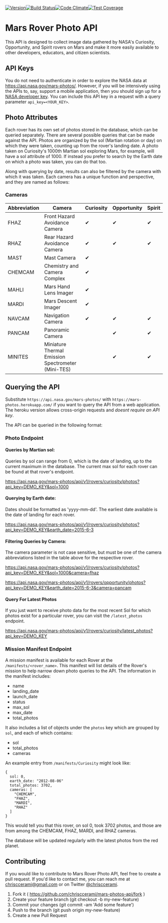 [![Version](https://img.shields.io/badge/version-1.1.2-brightgreen.svg)](http://github.com/chrisccerami/mars-photo-api)[![Build Status](https://travis-ci.org/chrisccerami/mars-photo-api.svg)](https://travis-ci.org/chrisccerami/mars-photo-api)[![Code Climate](https://codeclimate.com/github/chrisccerami/mars-photo-api/badges/gpa.svg)](https://codeclimate.com/github/chrisccerami/mars-photo-api)[![Test Coverage](https://codeclimate.com/github/chrisccerami/mars-photo-api/badges/coverage.svg)](https://codeclimate.com/github/chrisccerami/mars-photo-api/coverage)

# Mars Rover Photo API

This API is designed to collect image data gathered by NASA's Curiosity, Opportunity, and Spirit rovers on Mars and make it more easily available to other developers, educators, and citizen scientists.

## API Keys

You do not need to authenticate in order to explore the NASA data at https://api.nasa.gov/mars-photos/. However, if you will be intensively using the APIs to, say, support a mobile application, then you should sign up for a [NASA developer key](https://api.nasa.gov/index.html#apply-for-an-api-key). You can include this API key in a request with a query parameter `api_key=<YOUR_KEY>`.

## Photo Attributes

Each rover has its own set of photos stored in the database, which can be queried separately. There are several possible queries that can be made against the API. Photos are organized by the sol (Martian rotation or day) on which they were taken, counting up from the rover's landing date. A photo taken on Curiosity's 1000th Martian sol exploring Mars, for example, will have a sol attribute of 1000. If instead you prefer to search by the Earth date on which a photo was taken, you can do that too.

Along with querying by date, results can also be filtered by the camera with which it was taken. Each camera has a unique function and perspective, and they are named as follows:

### Cameras

  Abbreviation | Camera                         | Curiosity | Opportunity | Spirit
  ------------ | ------------------------------ | --------  | ----------- | ------ |
   FHAZ|Front Hazard Avoidance Camera|✔|✔|✔|
   RHAZ|Rear Hazard Avoidance Camera|✔|✔|✔|
   MAST|Mast Camera| ✔||
   CHEMCAM|Chemistry and Camera Complex  |✔||
   MAHLI|Mars Hand Lens Imager|✔||
   MARDI|Mars Descent Imager|✔||
   NAVCAM|Navigation Camera|✔|✔|✔|
   PANCAM|Panoramic Camera| |✔|✔|
   MINITES|Miniature Thermal Emission Spectrometer (Mini-TES)| |✔|✔|

## Querying the API

Substitute `https://api.nasa.gov/mars-photos/` with `https://mars-photos.herokuapp.com/` if you want to query the API from a web application. The heroku version allows cross-origin requests and *doesnt require an API key*.

The API can be queried in the following format:

### Photo Endpoint

#### Queries by Martian sol:

Queries by sol can range from 0, which is the date of landing, up to the current maximum in the database. The current max sol for each rover can be found at that rover's endpoint.

https://api.nasa.gov/mars-photos/api/v1/rovers/curiosity/photos?api_key=DEMO_KEY&sol=1000

#### Querying by Earth date:

Dates should be formatted as 'yyyy-mm-dd'. The earliest date available is the date of landing for each rover.

https://api.nasa.gov/mars-photos/api/v1/rovers/curiosity/photos?api_key=DEMO_KEY&earth_date=2015-6-3

#### Filtering Queries by Camera:

The camera parameter is not case sensitive, but must be one of the camera abbreviations listed in the table above for the respective rover.

https://api.nasa.gov/mars-photos/api/v1/rovers/curiosity/photos?api_key=DEMO_KEY&sol=1000&camera=fhaz

https://api.nasa.gov/mars-photos/api/v1/rovers/opportunity/photos?api_key=DEMO_KEY&earth_date=2015-6-3&camera=pancam

#### Query For Latest Photos

If you just want to receive photo data for the most recent Sol for which photos exist for a particular rover, you can visit the `/latest_photos` endpoint.

https://api.nasa.gov/mars-photos/api/v1/rovers/curiosity/latest_photos?api_key=DEMO_KEY

### Mission Manifest Endpoint

A mission manifest is available for each Rover at the `/manifests/<rover_name>`. This manifest will list details of the Rover's mission to help narrow down photo queries to the API. The information in the manifest includes:

- name
- landing_date
- launch_date
- status
- max_sol
- max_date
- total_photos

It also includes a list of objects under the `photos` key which are grouped by `sol`, and each of which contains:

- sol
- total_photos
- cameras

An example entry from `/manifests/Curiosity` might look like:

```
{
  sol: 0,
  earth_date: "2012-08-06"
  total_photos: 3702,
  cameras: [
    "CHEMCAM",
    "FHAZ",
    "MARDI",
    "RHAZ"
  ]
}
```

This would tell you that this rover, on sol 0, took 3702 photos, and those are from among the CHEMCAM, FHAZ, MARDI, and RHAZ cameras.

The database will be updated regularly with the latest photos from the red planet.

## Contributing

If you would like to contribute to Mars Rover Photo API, feel free to create a pull request. If you'd like to contact me, you can reach me at chrisccerami@gmail.com or on Twitter [@chrisccerami](https://twitter.com/chrisccerami).

1. Fork it ( https://github.com/chrisccerami/mars-photos-api/fork )
2. Create your feature branch (git checkout -b my-new-feature)
3. Commit your changes (git commit -am 'Add some feature')
4. Push to the branch (git push origin my-new-feature)
5. Create a new Pull Request
